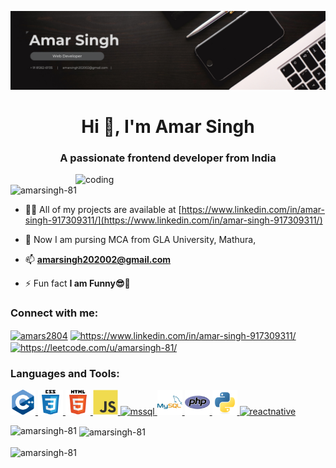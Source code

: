 ![logo](https://github.com/amarsingh-81/amarsingh-81/blob/main/Black%20and%20White%20Modern%20Professional%20Sales%20and%20Marketing%20Profile%20LinkedIn%20Banner%20(1).png)
<h1 align="center">Hi 👋, I'm Amar Singh</h1>
<h3 align="center">A passionate frontend developer from India</h3>
<img align="right" alt="coding" width="400" src="https://media4.giphy.com/media/v1.Y2lkPTc5MGI3NjExaXk2eHEwZzRxcmg5MHhia2t2NDRrbWxucnZnaTdxaXBjeThoMzhxMiZlcD12MV9pbnRlcm5hbF9naWZfYnlfaWQmY3Q9Zw/3oKIPnAiaMCws8nOsE/giphy.gif">


<p align="left"> <img src="https://komarev.com/ghpvc/?username=amarsingh-81&label=Profile%20views&color=0e75b6&style=flat" alt="amarsingh-81" /> </p>

- 👨‍💻 All of my projects are available at [https://www.linkedin.com/in/amar-singh-917309311/](https://www.linkedin.com/in/amar-singh-917309311/)

- 💬 Now I am pursing MCA from GLA University, Mathura,

- 📫  **amarsingh202002@gmail.com**

- ⚡ Fun fact **I am Funny😎🤩**

<h3 align="left">Connect with me:</h3>
<p align="left">
<a href="https://twitter.com/amars2804" target="blank"><img align="center" src="https://raw.githubusercontent.com/rahuldkjain/github-profile-readme-generator/master/src/images/icons/Social/twitter.svg" alt="amars2804" height="30" width="40" /></a>
<a href="https://linkedin.com/in/https://www.linkedin.com/in/amar-singh-917309311/" target="blank"><img align="center" src="https://raw.githubusercontent.com/rahuldkjain/github-profile-readme-generator/master/src/images/icons/Social/linked-in-alt.svg" alt="https://www.linkedin.com/in/amar-singh-917309311/" height="30" width="40" /></a>
<a href="https://www.leetcode.com/https://leetcode.com/u/amarsingh-81/" target="blank"><img align="center" src="https://raw.githubusercontent.com/rahuldkjain/github-profile-readme-generator/master/src/images/icons/Social/leet-code.svg" alt="https://leetcode.com/u/amarsingh-81/" height="30" width="40" /></a>
</p>

<h3 align="left">Languages and Tools:</h3>
<p align="left"> <a href="https://www.w3schools.com/cpp/" target="_blank" rel="noreferrer"> <img src="https://raw.githubusercontent.com/devicons/devicon/master/icons/cplusplus/cplusplus-original.svg" alt="cplusplus" width="40" height="40"/> </a> <a href="https://www.w3schools.com/css/" target="_blank" rel="noreferrer"> <img src="https://raw.githubusercontent.com/devicons/devicon/master/icons/css3/css3-original-wordmark.svg" alt="css3" width="40" height="40"/> </a> <a href="https://www.w3.org/html/" target="_blank" rel="noreferrer"> <img src="https://raw.githubusercontent.com/devicons/devicon/master/icons/html5/html5-original-wordmark.svg" alt="html5" width="40" height="40"/> </a> <a href="https://developer.mozilla.org/en-US/docs/Web/JavaScript" target="_blank" rel="noreferrer"> <img src="https://raw.githubusercontent.com/devicons/devicon/master/icons/javascript/javascript-original.svg" alt="javascript" width="40" height="40"/> </a> <a href="https://www.microsoft.com/en-us/sql-server" target="_blank" rel="noreferrer"> <img src="https://www.svgrepo.com/show/303229/microsoft-sql-server-logo.svg" alt="mssql" width="40" height="40"/> </a> <a href="https://www.mysql.com/" target="_blank" rel="noreferrer"> <img src="https://raw.githubusercontent.com/devicons/devicon/master/icons/mysql/mysql-original-wordmark.svg" alt="mysql" width="40" height="40"/> </a> <a href="https://www.php.net" target="_blank" rel="noreferrer"> <img src="https://raw.githubusercontent.com/devicons/devicon/master/icons/php/php-original.svg" alt="php" width="40" height="40"/> </a> <a href="https://www.python.org" target="_blank" rel="noreferrer"> <img src="https://raw.githubusercontent.com/devicons/devicon/master/icons/python/python-original.svg" alt="python" width="40" height="40"/> </a> <a href="https://reactnative.dev/" target="_blank" rel="noreferrer"> <img src="https://reactnative.dev/img/header_logo.svg" alt="reactnative" width="40" height="40"/> </a> </p>

<p><img align="left" src="https://github-readme-stats.vercel.app/api/top-langs?username=amarsingh-81&show_icons=true&locale=en&layout=compact" alt="amarsingh-81" /></p>

<p>&nbsp;<img align="center" src="https://github-readme-stats.vercel.app/api?username=amarsingh-81&show_icons=true&locale=en" alt="amarsingh-81" /></p>

<p><img align="center" src="https://github-readme-streak-stats.herokuapp.com/?user=amarsingh-81&" alt="amarsingh-81" /></p>
